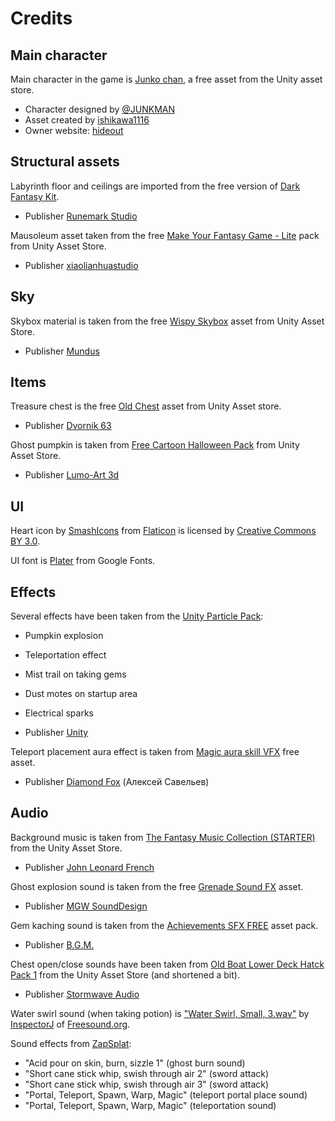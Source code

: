 # Credits

## Main character

Main character in the game is
[Junko chan](https://assetstore.unity.com/packages/3d/characters/junko-chan-model-117160),
a free asset from the Unity asset store.

- Character designed by [@JUNKMAN](https://twitter.com/JUNKMAN5555)
- Asset created by [ishikawa1116](https://twitter.com/iskw1116)
- Owner website: [hideout](https://aytjtks1116.wixsite.com/hideout)

## Structural assets

Labyrinth floor and ceilings are imported from the free version of
[Dark Fantasy Kit](https://assetstore.unity.com/packages/3d/environments/fantasy/dark-fantasy-kit-free-127925).

- Publisher [Runemark Studio](https://runemarkstudio.com/)

Mausoleum asset taken from the free
[Make Your Fantasy Game - Lite](https://assetstore.unity.com/packages/3d/environments/fantasy/make-your-fantasy-game-lite-8312)
pack from Unity Asset Store.

- Publisher [xiaolianhuastudio](https://connect.unity.com/u/xiaolianhuastudio)

## Sky

Skybox material is taken from the free
[Wispy Skybox](https://assetstore.unity.com/packages/2d/textures-materials/sky/wispy-skybox-21737)
asset from Unity Asset Store.

- Publisher [Mundus](http://newmundus.com/)

## Items

Treasure chest is the free
[Old Chest](https://assetstore.unity.com/packages/3d/props/old-chest-64374)
asset from Unity Asset store.

- Publisher [Dvornik 63](https://www.behance.net/dvornik63e877)

Ghost pumpkin is taken from
[Free Cartoon Halloween Pack](https://assetstore.unity.com/packages/3d/free-cartoon-halloween-pack-45896)
from Unity Asset Store.

- Publisher [Lumo-Art 3d](https://twitter.com/LumoArt3D)

## UI

Heart icon by [SmashIcons](https://www.flaticon.com/authors/smashicons)
from [Flaticon](https://www.flaticon.com/) is licensed by 
[Creative Commons BY 3.0](http://creativecommons.org/licenses/by/3.0/).

UI font is [Plater](https://fonts.google.com/specimen/Plaster) from Google Fonts.

## Effects

Several effects have been taken from the
[Unity Particle Pack](https://assetstore.unity.com/packages/essentials/tutorial-projects/unity-particle-pack-127325):

- Pumpkin explosion
- Teleportation effect
- Mist trail on taking gems
- Dust motes on startup area
- Electrical sparks

- Publisher [Unity](https://unity.com/)

Teleport placement aura effect is taken from 
[Magic aura skill VFX](https://assetstore.unity.com/packages/vfx/particles/spells/magic-aura-skill-vfx-132128)
free asset.

- Publisher [Diamond Fox](https://www.artstation.com/user-312) (Алексей Савельев)

## Audio

Background music is taken from 
[The Fantasy Music Collection (STARTER)](https://assetstore.unity.com/packages/audio/music/orchestral/the-fantasy-music-collection-starter-15901)
from the Unity Asset Store.

- Publisher [John Leonard French](https://johnleonardfrench.com/)

Ghost explosion sound is taken from the free
[Grenade Sound FX](https://assetstore.unity.com/packages/audio/sound-fx/grenade-sound-fx-147490) asset.

- Publisher [MGW SoundDesign](https://soundcloud.com/valery-oleynikov)

Gem kaching sound is taken from the
[Achievements SFX FREE](https://assetstore.unity.com/packages/audio/sound-fx/achievement-sfx-free-91639) asset pack.

- Publisher [B.G.M.](https://soundcloud.com/fantasticbgm)

Chest open/close sounds have been taken from
[Old Boat Lower Deck Hatck Pack 1](https://assetstore.unity.com/packages/audio/sound-fx/foley/old-boat-lower-deck-hatch-pack-1-148611)
from the Unity Asset Store (and shortened a bit).

- Publisher [Stormwave Audio](https://stormwave-audio.com/)

Water swirl sound (when taking potion) is
["Water Swirl, Small, 3.wav"](https://freesound.org/people/InspectorJ/sounds/398723/)
by [InspectorJ](www.jshaw.co.uk) of [Freesound.org](https://freesound.org/).

Sound effects from [ZapSplat](https://www.zapsplat.com/):

- "Acid pour on skin, burn, sizzle 1" (ghost burn sound)
- "Short cane stick whip, swish through air 2" (sword attack)
- "Short cane stick whip, swish through air 3" (sword attack)
- "Portal, Teleport, Spawn, Warp, Magic" (teleport portal place sound)
- "Portal, Teleport, Spawn, Warp, Magic" (teleportation sound)
